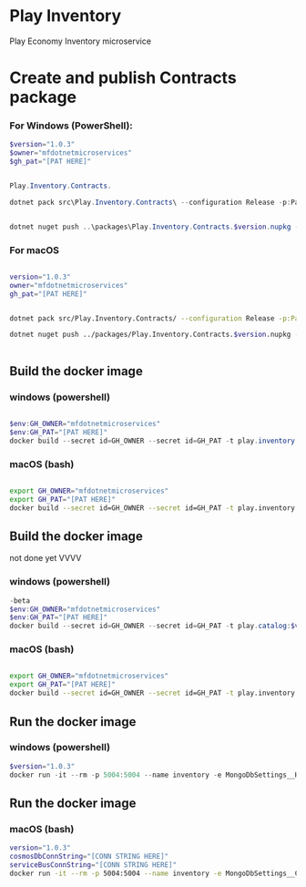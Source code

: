 # Play Inventory

Play Economy Inventory microservice




# Create and publish Contracts package

### For Windows (PowerShell): 


```powershell
$version="1.0.3"
$owner="mfdotnetmicroservices"
$gh_pat="[PAT HERE]"


Play.Inventory.Contracts.

dotnet pack src\Play.Inventory.Contracts\ --configuration Release -p:PackageVersion=$version -p:RepositoryUrl=https://github.com/$owner/play.inventory -o ..\packages


dotnet nuget push ..\packages\Play.Inventory.Contracts.$version.nupkg --api-key $gh_pat --source "github"
```




### For macOS


```bash

version="1.0.3"
owner="mfdotnetmicroservices"
gh_pat="[PAT HERE]"


dotnet pack src/Play.Inventory.Contracts/ --configuration Release -p:PackageVersion=$version -p:RepositoryUrl=https://github.com/$owner/play.inventory -o ../packages

dotnet nuget push ../packages/Play.Inventory.Contracts.$version.nupkg --api-key $gh_pat --source "github"



```




## Build the docker image

### windows (powershell)
```powershell

$env:GH_OWNER="mfdotnetmicroservices"
$env:GH_PAT="[PAT HERE]"
docker build --secret id=GH_OWNER --secret id=GH_PAT -t play.inventory:$version .
```

### macOS (bash)
```bash

export GH_OWNER="mfdotnetmicroservices"
export GH_PAT="[PAT HERE]"
docker build --secret id=GH_OWNER --secret id=GH_PAT -t play.inventory:$version .

```



## Build the docker image

not done yet VVVV

### windows (powershell)
```powershell
-beta
$env:GH_OWNER="mfdotnetmicroservices"
$env:GH_PAT="[PAT HERE]"
docker build --secret id=GH_OWNER --secret id=GH_PAT -t play.catalog:$version .
```

### macOS (bash)
```bash

export GH_OWNER="mfdotnetmicroservices"
export GH_PAT="[PAT HERE]"
docker build --secret id=GH_OWNER --secret id=GH_PAT -t play.inventory:$version .

```






## Run the docker image

### windows (powershell)
```powershell
$version="1.0.3"
docker run -it --rm -p 5004:5004 --name inventory -e MongoDbSettings__Host=mongo -e RabbitMQSettings__Host=rabbitmq --network playinfra_default play.inventory:$version  
```



## Run the docker image
### macOS (bash)
```bash
version="1.0.3"
cosmosDbConnString="[CONN STRING HERE]"
serviceBusConnString="[CONN STRING HERE]"
docker run -it --rm -p 5004:5004 --name inventory -e MongoDbSettings__ConnectionString=$cosmosDbConnString -e ServiceBusSettings__ConnectionString=$serviceBusConnString -e ServiceSettings__MessageBroker="SERVICEBUS" play.inventory:$version

```